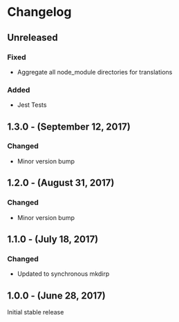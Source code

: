 Changelog
=========

Unreleased
----------
### Fixed
* Aggregate all node_module directories for translations

### Added
* Jest Tests

1.3.0 - (September 12, 2017)
------------------
### Changed
* Minor version bump

1.2.0 - (August 31, 2017)
------------------
### Changed
* Minor version bump

1.1.0 - (July 18, 2017)
------------------
### Changed
* Updated to synchronous mkdirp

1.0.0 - (June 28, 2017)
------------------
Initial stable release

